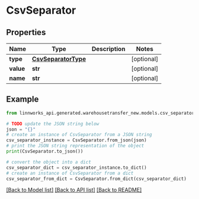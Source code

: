# CsvSeparator


## Properties

Name | Type | Description | Notes
------------ | ------------- | ------------- | -------------
**type** | [**CsvSeparatorType**](CsvSeparatorType.md) |  | [optional] 
**value** | **str** |  | [optional] 
**name** | **str** |  | [optional] 

## Example

```python
from linnworks_api.generated.warehousetransfer_new.models.csv_separator import CsvSeparator

# TODO update the JSON string below
json = "{}"
# create an instance of CsvSeparator from a JSON string
csv_separator_instance = CsvSeparator.from_json(json)
# print the JSON string representation of the object
print(CsvSeparator.to_json())

# convert the object into a dict
csv_separator_dict = csv_separator_instance.to_dict()
# create an instance of CsvSeparator from a dict
csv_separator_from_dict = CsvSeparator.from_dict(csv_separator_dict)
```
[[Back to Model list]](../README.md#documentation-for-models) [[Back to API list]](../README.md#documentation-for-api-endpoints) [[Back to README]](../README.md)


